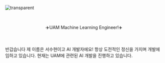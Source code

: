 ![transparent](https://capsule-render.vercel.app/api?type=transparent&fontColor=703ee5&text=Soohyoen's%20GitHub%20&height=150&fontSize=60&desc=Welcome!&descAlignY=75&descAlign=60)

<br>

<p align = "center">
✈️UAM Machine Learning Engineer!✈️
</p> 

</br>

<p aling= "center">
반갑습니다
제 이름은 서수현이고 AI 개발자에요!
항상 도전적인 정신을 가지며 개발에 임하고 있습니다.
현재는 UAM에 관련된 AI 개발을 진행하고 있습니다.  
</p>
